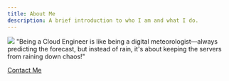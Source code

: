 ```yaml
---
title: About Me
description: A brief introduction to who I am and what I do.
---
```


![](/IMG_0404.JPG)
"Being a Cloud Engineer is like being a digital meteorologist—always predicting the forecast, but instead of rain, it's about keeping the servers from raining down chaos!"

[Contact Me](mailto:i@luanpt.me)

